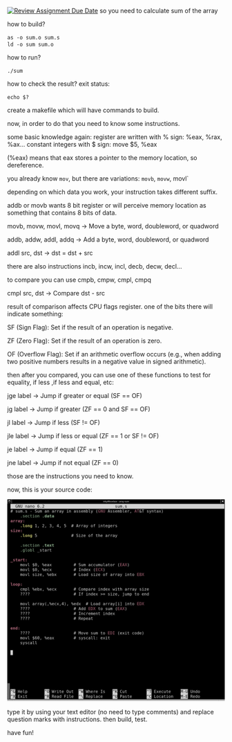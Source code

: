 [![Review Assignment Due Date](https://classroom.github.com/assets/deadline-readme-button-22041afd0340ce965d47ae6ef1cefeee28c7c493a6346c4f15d667ab976d596c.svg)](https://classroom.github.com/a/4cQ0FH4s)
so you need to calculate sum of the array

how to build?
```
as -o sum.o sum.s
ld -o sum sum.o
```

how to run?
```
./sum
```
how to check the result? exit status:
```
echo $?
```


create a makefile which will have commands to build.

now, in order to do that you need to know some instructions.

some basic knowledge again: register are written with % sign: %eax, %rax, %ax...
constant integers with $ sign: move $5, %eax

(%eax) means that eax stores a pointer to the memory location, so dereference.

you already know `mov`, but there are variations: `movb`, `movw`, movl`

depending on which data you work, your instruction takes different suffix.

addb or movb wants 8 bit register or will perceive memory location as something that contains 8 bits of data.

movb, movw, movl, movq → Move a byte, word, doubleword, or quadword

addb, addw, addl, addq → Add a byte, word, doubleword, or quadword

addl src, dst  → dst = dst + src

there are also instructions incb, incw, incl, decb, decw, decl...

to compare you can use cmpb, cmpw, cmpl, cmpq

cmpl src, dst  → Compare dst - src

result of comparison affects CPU flags register. one of the bits there will indicate something:

SF (Sign Flag): Set if the result of an operation is negative.

ZF (Zero Flag): Set if the result of an operation is zero.

OF (Overflow Flag): Set if an arithmetic overflow occurs (e.g., when adding two positive numbers results in a negative value in signed arithmetic).

then after you compared, you can use one of these functions to test for equality, if less ,if less and equal, etc:

jge label  → Jump if greater or equal (SF == OF)

jg label  → Jump if greater (ZF == 0 and SF == OF)

jl label  → Jump if less (SF != OF)

jle label  → Jump if less or equal (ZF == 1 or SF != OF)

je label  → Jump if equal (ZF == 1)

jne label  → Jump if not equal (ZF == 0)

those are the instructions you need to know.

now, this is your source code:

![](sum.png)

type it by using your text editor (no need to type comments) and replace question marks with instructions. then build, test.

have fun!


